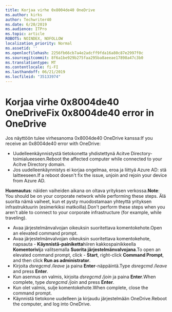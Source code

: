 ```yaml
---
title: Korjaa virhe 0x8004de40 OneDrive
ms.author: kirks
author: Techwriter40
ms.date: 6/20/2019
ms.audience: ITPro
ms.topic: article
ROBOTS: NOINDEX, NOFOLLOW
localization_priority: Normal
ms.assetid: ''
ms.openlocfilehash: 2256fb66cb7a4e2adcff9fda16a80c87e2997f0c
ms.sourcegitcommit: 8f6a1be929b275faa295ba8aeeae17898a47c3b0
ms.translationtype: MT
ms.contentlocale: fi-FI
ms.lasthandoff: 06/21/2019
ms.locfileid: "35133974"
---
```

# <a name="fix-0x8004de40-error-in-onedrive"></a><span data-ttu-id="927ba-102">Korjaa virhe 0x8004de40 OneDrive</span><span class="sxs-lookup"><span data-stu-id="927ba-102">Fix 0x8004de40 error in OneDrive</span></span>

<span data-ttu-id="927ba-103">Jos näyttöön tulee virhesanoma 0x8004de40 OneDrive kanssa:</span><span class="sxs-lookup"><span data-stu-id="927ba-103">If you receive an 0x8004de40 error with OneDrive:</span></span>

- <span data-ttu-id="927ba-104">Uudelleenkäynnistystä tietokonetta yhdistettynä Acitve Directory-toimialueeseen.</span><span class="sxs-lookup"><span data-stu-id="927ba-104">Reboot the affected computer while connected to your Acitve Directory domain.</span></span>
- <span data-ttu-id="927ba-105">Jos uudelleenkäynnistys ei korjaa ongelmaa, eroa ja liittyä Azure AD: stä laitteeseen.</span><span class="sxs-lookup"><span data-stu-id="927ba-105">If a reboot doesn't fix the issue, unjoin and rejoin your device from Azure AD.</span></span> 

<span data-ttu-id="927ba-106">**Huomautus**: näiden vaiheiden aikana on oltava yrityksen verkossa.</span><span class="sxs-lookup"><span data-stu-id="927ba-106">**Note**: You should be on your corporate network while performing these steps.</span></span> <span data-ttu-id="927ba-107">Älä suorita nämä vaiheet, kun et pysty muodostamaan yhteyttä yrityksen infrastruktuurin (esimerkiksi matkoilla).</span><span class="sxs-lookup"><span data-stu-id="927ba-107">Don't perform these steps when you aren't able to connect to your corporate infrastructure (for example, while traveling).</span></span> 

- <span data-ttu-id="927ba-108">Avaa järjestelmänvalvojan oikeuksin suoritettava komentokehote.</span><span class="sxs-lookup"><span data-stu-id="927ba-108">Open an elevated command prompt.</span></span> 
- <span data-ttu-id="927ba-109">Avaa järjestelmänvalvojan oikeuksin suoritettava komentokehote, napsauta - **Käynnistä-painiketta**hiiren kakkospainikkeella **Komentorivi**ja valitsemalla **Suorita järjestelmänvalvojana**.</span><span class="sxs-lookup"><span data-stu-id="927ba-109">To open an elevated command prompt, click - **Start**, right-click **Command Prompt**, and then click **Run as administrator**.</span></span>
- <span data-ttu-id="927ba-110">Kirjoita *dsregcmd /leave* ja paina **Enter**-näppäintä.</span><span class="sxs-lookup"><span data-stu-id="927ba-110">Type *dsregcmd /leave* and press **Enter**.</span></span>
- <span data-ttu-id="927ba-111">Kun asennus on valmis, kirjoita *dsregcmd /join* ja paina **Enter**.</span><span class="sxs-lookup"><span data-stu-id="927ba-111">When complete, type *dsregcmd /join* and press **Enter**.</span></span>
- <span data-ttu-id="927ba-112">Kun olet valmis, sulje komentokehote.</span><span class="sxs-lookup"><span data-stu-id="927ba-112">When complete, close the command prompt.</span></span>
- <span data-ttu-id="927ba-113">Käynnistä tietokone uudelleen ja kirjaudu järjestelmään OneDrive.</span><span class="sxs-lookup"><span data-stu-id="927ba-113">Reboot the computer, and log into OneDrive.</span></span>